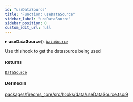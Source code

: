 ```yaml
---
id: "useDataSource"
title: "Function: useDataSource"
sidebar_label: "useDataSource"
sidebar_position: 0
custom_edit_url: null
---
```


▸ **useDataSource**(): [`DataSource`](../interfaces/DataSource.md)

Use this hook to get the datasource being used

#### Returns

[`DataSource`](../interfaces/DataSource.md)

#### Defined in

[packages/firecms_core/src/hooks/data/useDataSource.tsx:9](https://github.com/FireCMSco/firecms/blob/d45f3739/packages/firecms_core/src/hooks/data/useDataSource.tsx#L9)
